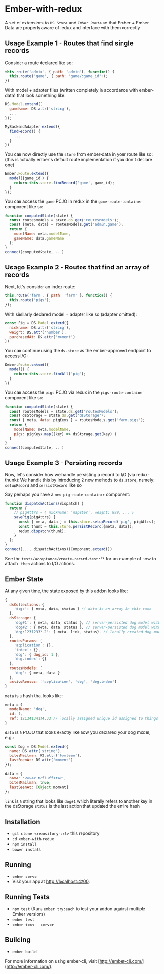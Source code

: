 # Ember-with-redux

A set of extensions to `DS.Store` and `Ember.Route` so that Ember + Ember Data are properly aware of redux and interface with them correctly

## Usage Example 1 - Routes that find single records
Consider a route declared like so:
```javascript
this.route('admin', { path: 'admin'}, function() {
  this.route('game', { path: 'game/:game_id'});
})
```
With model + adapter files (written completely in accordance with ember-data) that look something like:
```javascript
DS.Model.extend({
  gameName: DS.attr('string'),
  ...
});

MyBackendAdapter.extend({
  findRecord() {
    ...
  }
})
```
You can now directly use the `store` from ember-data in your route like so: (this is actually ember's default route implementation if you don't declare one)
```javascript
Ember.Route.extend({
  model({game_id}) {
    return this.store.findRecord('game', game_id);
  }
});
```
You can access the `game` POJO in redux in the `game-route-container` component like so:
```javascript
function computedState(state) {
  const routesModels = state.ds.get('routesModels');
  const {meta, data} = routesModels.get('admin.game');
  return {
    modelName: meta.modelName,
    gameName: data.gameName
  };
}
connect(computedState, ...)
```

## Usage Example 2 - Routes that find an array of records
Next, let's consider an index route:
```javascript
this.route('farm', { path: 'farm' }, function() {
  this.route('pigs');
});
```
With similarly declared model + adapter like so (adapter omitted):
```javascript
const Pig = DS.Model.extend({
  nickname: DS.attr('string'),
  weight: DS.attr('number'),
  purchasedAt: DS.attr('moment')
})
```
You can continue using the `ds.store` as the ember-approved endpoint to access I/O:
```javascript
Ember.Route.extend({
  model() {
    return this.store.findAll('pig');
  }
})
```
You can access the `pigs` POJO via redux in the `pigs-route-container` component like so:
```javascript
function computedState(state) {
  const routesModels = state.ds.get('routesModels');
  const dsStorage = state.ds.get('dsStorage');
  const { meta, data: pigKeys } = routesModels.get('farm.pigs');
  return {
    modelName: meta.modelName,
    pigs: pigKeys.map((key) => dsStorage.get(key) )
  }
}
connect(computedState, ...)
```

## Usage Example 3 - Persisting records
Now, let's consider how we handle persisting a record to I/O (via redux-thunk):
We handle this by introducing 2 new methods to `ds.store`, namely: `setupRecord`
and `persistRecord` like so:

Say perhaps you have a `new-pig-route-container` component:
```javascript
function dispatchActions(dispatch) {
  return {
    // pigAttrs = { nickname: 'napster', weight: 899, ... }
    savePig(pigAttrs) {
      const { meta, data } = this.store.setupRecord('pig', pigAttrs);
      const thunk = this.store.persistRecord({meta, data});
      redux.dispatch(thunk);
    }
  };
}
connect(..., dispatchActions)(Component.extend())
```
See the `tests/acceptance/create-record-test:33` for an example of how to attach `.then` actions to I/O actions.

## Ember State
At any given time, the state exposed by this addon looks like:
```javascript
{
  dsCollections: {
    'dogs': { meta, data, status } // data is an array in this case
  },
  dsStorage: {
    'dog#1': { meta, data, status }, // server-persisted dog model with id 1
    'dog#2': { meta, data, status }, // server-persisted dog model with id 2
    'dog:12312332.2': { meta, link, status}, // locally created dog model with a link
  },
  routesParams: {
    'application': {},
    'index': {},
    'dog': { dog_id: 1 },
    'dog.index': {}
  },
  routesModels: {
    'dog': { meta, data }
  },
  activeRoutes: ['application', 'dog', 'dog.index']
}
```
`meta` is a hash that looks like:
```javascript
meta = {
  modelName: 'dog',
  id: 1,
  ref: 12134134134.33 // locally assigned unique id assigned to things without a real id
}
```
`data` is a POJO that looks exactly like how you declared your dog model, e.g.:
```javascript
const Dog = DS.Model.extend({
  name: DS.attr('string'),
  bitesMailman: DS.attr('boolean'),
  lastSeenAt: DS.attr('moment')
});

data = {
  name: 'Rover Mcfluffster',
  bitesMailman: true,
  lastSeenAt: [Object moment]
};
```

`link` is a string that looks like `dog#1` which literally refers to another key in the dsStorage
`status` is the last action that updated the entire hash

## Installation

* `git clone <repository-url>` this repository
* `cd ember-with-redux`
* `npm install`
* `bower install`

## Running

* `ember serve`
* Visit your app at [http://localhost:4200](http://localhost:4200).

## Running Tests

* `npm test` (Runs `ember try:each` to test your addon against multiple Ember versions)
* `ember test`
* `ember test --server`

## Building

* `ember build`

For more information on using ember-cli, visit [http://ember-cli.com/](http://ember-cli.com/).
